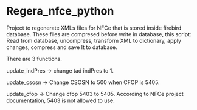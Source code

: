 # Regera_nfce_python


Project to regenerate XMLs files for NFCe that is stored inside firebird database.
These files are compresed before write in database, this script:
Read from database, uncompress, transform XML to dictionary, apply changes, compress and save It to database.

There are 3 functions.

update_indPres  -> change tad indPres to 1.

update_csosn -> Change CSOSN to 500 when CFOP is 5405.

update_cfop -> Change cfop 5403 to 5405. According to NFCe project documentation, 5403 is not allowed to use.
